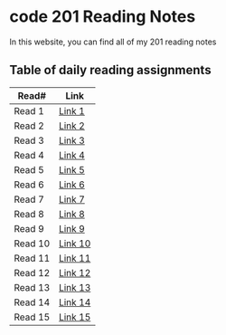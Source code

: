 # code 201 Reading Notes

In this website, you can find all of my 201 reading notes

## Table of daily reading assignments

Read#  |  Link
-----------|-----------
Read 1     | [Link 1](https://anasattili.github.io/reading-notes/class01)
Read 2     | [Link 2](https://anasattili.github.io/reading-notes/class02)
Read 3     | [Link 3](https://anasattili.github.io/reading-notes/class03)
Read 4     | [Link 4](https://anasattili.github.io/reading-notes/clas04)
Read 5     | [Link 5](https://anasattili.github.io/reading-notes/class05)
Read 6     | [Link 6](https://anasattili.github.io/reading-notes/class06)
Read 7     | [Link 7](https://anasattili.github.io/reading-notes/class07)
Read 8     | [Link 8](https://anasattili.github.io/reading-notes/class08)
Read 9     | [Link 9](https://anasattili.github.io/reading-notes/class09)
Read 10    | [Link 10](https://anasattili.github.io/reading-notes/class10)
Read 11    | [Link 11](https://anasattili.github.io/reading-notes/class11)
Read 12    | [Link 12](https://anasattili.github.io/reading-notes/class12)
Read 13    | [Link 13]()
Read 14    | [Link 14]()
Read 15    | [Link 15]()